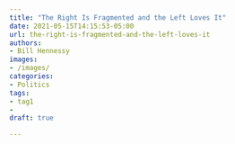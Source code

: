 ```yaml
---
title: "The Right Is Fragmented and the Left Loves It"
date: 2021-05-15T14:15:53-05:00
url: the-right-is-fragmented-and-the-left-loves-it
authors: 
- Bill Hennessy
images: 
- /images/
categories: 
- Politics
tags: 
- tag1
- 
draft: true

---
```


<!--stackedit_data:
eyJoaXN0b3J5IjpbMTYzOTM0NTUxM119
-->